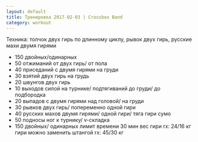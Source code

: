 ```yaml
---
layout: default
title: Тренировка 2017-02-03 | Crossbox Band
category: workout
---
```


Техника: толчок двух гирь по длинному циклу, рывок двух гирь, русские махи двумя гирями

- 150 двойных/одинарных
- 50 отжиманий от двух гирь/ от пола
- 40 приседаний с двумя гирями на груди
- 30 взятий двух гирь на грудь
- 20 швунгов двух гирь
- 10 выходов силой на турнике/ подтягиваний до груди/ до подбородка
- 20 выпадов с двумя гирями над головой/ на груди
- 30 рывков двух гирь/ попеременно одной гири
- 40 русских махов двумя гирями/ одной гири/ тяга гири сумо
- 50 подносы ног к турнику/ v-складка
- 150 двойных/ одинарных
лимит времени 30 мин
вес гири rx: 24/16 кг
гири можно заменить штангой rx: 45/30 кг 